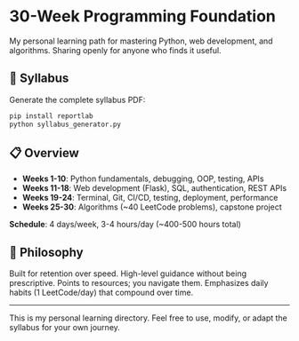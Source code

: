 # 30-Week Programming Foundation

My personal learning path for mastering Python, web development, and algorithms. Sharing openly for anyone who finds it useful.

## 📄 Syllabus

Generate the complete syllabus PDF:

```bash
pip install reportlab
python syllabus_generator.py
```

## 📋 Overview

- **Weeks 1-10**: Python fundamentals, debugging, OOP, testing, APIs
- **Weeks 11-18**: Web development (Flask), SQL, authentication, REST APIs
- **Weeks 19-24**: Terminal, Git, CI/CD, testing, deployment, performance
- **Weeks 25-30**: Algorithms (~40 LeetCode problems), capstone project

**Schedule**: 4 days/week, 3-4 hours/day (~400-500 hours total)

## 🎯 Philosophy

Built for retention over speed. High-level guidance without being prescriptive. Points to resources; you navigate them. Emphasizes daily habits (1 LeetCode/day) that compound over time.

---

This is my personal learning directory. Feel free to use, modify, or adapt the syllabus for your own journey.
